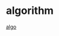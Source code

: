 # algorithm

[algo](https://cn.pornhub.com/video/search?search=%E5%9B%BD+%E4%BA%A7&filter_category=15&page=1)
